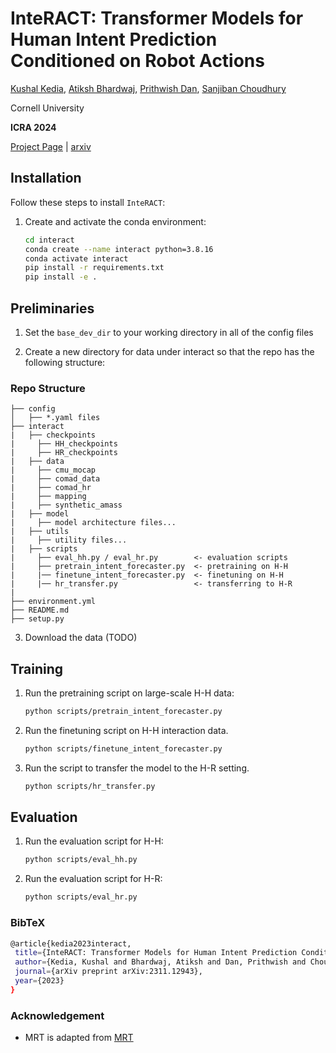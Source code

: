 # InteRACT: Transformer Models for Human Intent Prediction Conditioned on Robot Actions

[Kushal Kedia](https://kushal2000.github.io/), [Atiksh Bhardwaj](https://portal-cornell.github.io/), [Prithwish Dan](https://portfolio-pdan101.vercel.app/), [Sanjiban Choudhury](https://www.sanjibanchoudhury.com/)

Cornell University

**ICRA 2024** 

[Project Page](https://portal-cornell.github.io/interact/) | [arxiv](https://arxiv.org/abs/2311.12943)


## Installation

Follow these steps to install `InteRACT`:

1. Create and activate the conda environment:
   ```bash
   cd interact
   conda create --name interact python=3.8.16
   conda activate interact
   pip install -r requirements.txt
   pip install -e . 
   ```

## Preliminaries

1. Set the `base_dev_dir` to your working directory in all of the config files

2. Create a new directory for data under interact so that the repo has the following structure:
  ### Repo Structure
  ```
  ├── config
  │   ├── *.yaml files 
  ├── interact
  |   ├── checkpoints
  |     ├── HH_checkpoints
  |     ├── HR_checkpoints
  |   ├── data
  |     ├── cmu_mocap
  |     ├── comad_data
  |     ├── comad_hr
  |     ├── mapping
  |     ├── synthetic_amass
  |   ├── model
  |     ├── model architecture files...
  |   ├── utils
  |     ├── utility files...
  |   ├── scripts
  |     ├── eval_hh.py / eval_hr.py        <- evaluation scripts
  |     ├── pretrain_intent_forecaster.py  <- pretraining on H-H 
  |     |── finetune_intent_forecaster.py  <- finetuning on H-H
  |     |── hr_transfer.py                 <- transferring to H-R
  |
  ├── environment.yml
  ├── README.md
  ├── setup.py

  ```

3. Download the data (TODO)


## Training

1. Run the pretraining script on large-scale H-H data:
   ```bash
   python scripts/pretrain_intent_forecaster.py
   ```
2. Run the finetuning script on H-H interaction data. 
    ```bash
    python scripts/finetune_intent_forecaster.py
    ```
3. Run the script to transfer the model to  the H-R setting. 
    ```bash
    python scripts/hr_transfer.py
    ```

## Evaluation

1. Run the evaluation script for H-H:
   ```bash
   python scripts/eval_hh.py
   ```
2. Run the evaluation script for H-R: 
    ```bash
    python scripts/eval_hr.py
    ```


### BibTeX
   ```bash
   @article{kedia2023interact,
    title={InteRACT: Transformer Models for Human Intent Prediction Conditioned on Robot Actions},
    author={Kedia, Kushal and Bhardwaj, Atiksh and Dan, Prithwish and Choudhury, Sanjiban},
    journal={arXiv preprint arXiv:2311.12943},
    year={2023}
  }
   ``` 

### Acknowledgement
* MRT is adapted from [MRT](https://github.com/jiashunwang/MRT)
